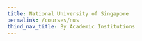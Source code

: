 ```yaml
---
title: National University of Singapore
permalink: /courses/nus
third_nav_title: By Academic Institutions
---
```

